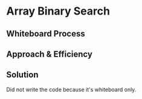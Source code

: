 # Array Binary Search
<!-- Write a function called insertShiftArray which takes in an array and a value to be added. Return an array with the new value added at the middle index. -->

## Whiteboard Process
<!-- [Array Binary Search Whiteboard](/python/docs/array-insert-shift/insertShiftArray.PNG) -->

## Approach & Efficiency
<!-- Employs a linear approach by appending the inserted value to the end of the array then verifying it's placement within the array to the middle index. If the inserted value is the middle index, stop and return the array. If the inserted value is not the middle index, then swap it's position with the next element over and check again if the inserted value is the middle index. Repeat until the inserted value is the middle index then return array. -->

## Solution
Did not write the code because it's whiteboard only.